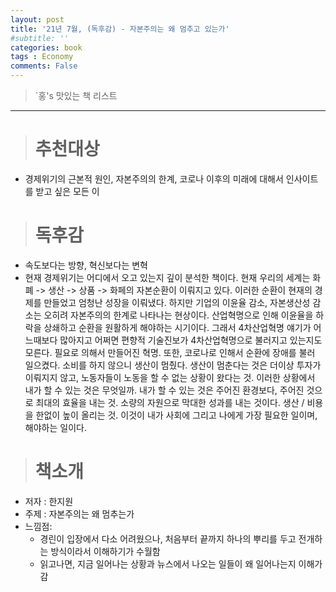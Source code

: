 ```yaml
---
layout: post
title: '21년 7월, (독후감) - 자본주의는 왜 멈추고 있는가'
#subtitle: ''
categories: book
tags : Economy
comments: False
---
```


>`홍's 맛있는 책 리스트

---------------------------------------------


># 추천대상  

- 경제위기의 근본적 원인, 자본주의의 한계, 코로나 이후의 미래에 대해서 인사이트를 받고 싶은 모든 이

># 독후감 
 
- 속도보다는 방향, 혁신보다는 변혁
- 현재 경제위기는 어디에서 오고 있는지 깊이 분석한 책이다. 현재 우리의 세계는 화폐 -> 생산 -> 상품 -> 화페의 자본순환이 이뤄지고 있다. 
  이러한 순환이 현재의 경제를 만들었고 엄청난 성장을 이뤄냈다. 하지만 기업의 이윤율 감소, 자본생산성 감소는 오히려 자본주의의 한계로 나타나는 현상이다.
  산업혁명으로 인해 이윤율을 하락을 상쇄하고 순환을 원활하게 해야하는 시기이다. 그래서 4차산업혁명 얘기가 어느때보다 많아지고 어쩌면 편향적 기술진보가 
  4차산업혁명으로 불러지고 있는지도 모른다. 필요로 의해서 만들어진 혁명. 또한, 코로나로 인해서 순환에 장애를 불러 일으켰다. 소비를 하지 않으니 생산이 멈췄다. 생산이 멈춘다는 것은 더이상 투자가 이뤄지지 않고, 노동자들이 노동을 할 수 없는 상황이 왔다는 것.
  이러한 상황에서 내가 할 수 있는 것은 무엇일까. 내가 할 수 있는 것은 주어진 환경보다, 주어진 것으로 최대의 효율을 내는 것.
  소량의 자원으로 막대한 성과를 내는 것이다. 생산 / 비용을 한없이 높이 올리는 것. 이것이 내가 사회에 그리고 나에게 가장 필요한 일이며, 해야하는 일이다.
  

># 책소개
  
- 저자 : 한지원
- 주제 : 자본주의는 왜 멈추는가
- 느낌점:
    - 경린이 입장에서 다소 어려웠으나, 처음부터 끝까지 하나의 뿌리를 두고 전개하는 방식이라서 이해하기가 수월함
    - 읽고나면, 지금 일어나는 상황과 뉴스에서 나오는 일들이 왜 일어나는지 이해가 감





	